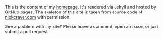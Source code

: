 This is the content of my [homepage](https://protik77.github.io). It's rendered via Jekyll and hosted by GitHub pages. The skeleton of this site is taken from source code of [nickcraver.com](https://github.com/NickCraver/nickcraver.github.com) with permission.

See a problem with my site? Please leave a comment, open an issue, or just submit a pull request.